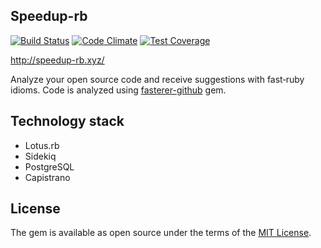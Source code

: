 ## Speedup-rb

[![Build Status](https://travis-ci.org/caspg/speedup-rb.svg)](https://travis-ci.org/caspg/speedup-rb)
[![Code Climate](https://codeclimate.com/github/caspg/speedup-rb/badges/gpa.svg)](https://codeclimate.com/github/caspg/speedup-rb)
[![Test Coverage](https://codeclimate.com/github/caspg/speedup-rb/badges/coverage.svg)](https://codeclimate.com/github/caspg/speedup-rb/coverage)

http://speedup-rb.xyz/

Analyze your open source code and receive suggestions with fast‑ruby idioms. Code is analyzed using [fasterer-github](https://github.com/caspg/fasterer-github) gem.


## Technology stack
- Lotus.rb
- Sidekiq
- PostgreSQL
- Capistrano

## License
The gem is available as open source under the terms of the [MIT License](http://opensource.org/licenses/MIT).

